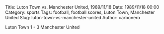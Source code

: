 Title: Luton Town vs. Manchester United, 1989/11/18
Date: 1989/11/18 00:00
Category: sports
Tags: football, football scores, Luton Town, Manchester United
Slug: luton-town-vs-manchester-united
Author: carbonero


Luton Town 1 - 3 Manchester United

